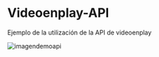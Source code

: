 # Videoenplay-API
Ejemplo de la utilización de la API de videoenplay

![imagendemoapi](https://user-images.githubusercontent.com/2462238/233100768-b820e7fd-8c76-4614-8ac0-9979aaa09019.png)
